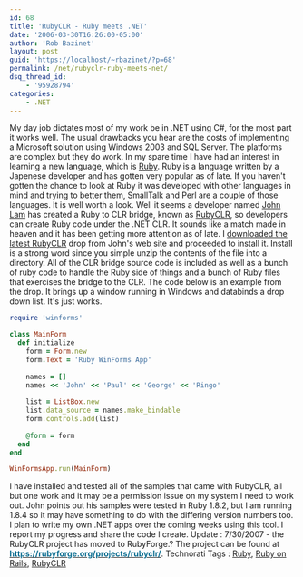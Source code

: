 ```yaml
---
id: 68
title: 'RubyCLR - Ruby meets .NET'
date: '2006-03-30T16:26:00-05:00'
author: 'Rob Bazinet'
layout: post
guid: 'https://localhost/~rbazinet/?p=68'
permalink: /net/rubyclr-ruby-meets-net/
dsq_thread_id:
    - '95928794'
categories:
    - .NET
---
```


My day job dictates most of my work be in .NET using C#, for the most part it works well. The usual drawbacks you hear are the costs of implementing a Microsoft solution using Windows 2003 and SQL Server. The platforms are complex but they do work. In my spare time I have had an interest in learning a new language, which is [Ruby](https://www.ruby-lang.org/en/). Ruby is a language written by a Japenese developer and has gotten very popular as of late. If you haven't gotten the chance to look at Ruby it was developed with other languages in mind and trying to better them, SmallTalk and Perl are a couple of those languages. It is well worth a look. Well it seems a developer named [John Lam](https://www.iunknown.com/) has created a Ruby to CLR bridge, known as [RubyCLR](https://www.iunknown.com/articles/2006/03/16/third-drop-of-rubyclr), so developers can create Ruby code under the .NET CLR. It sounds like a match made in heaven and it has been getting more attention as of late. I [downloaded the latest RubyCLR](https://www.iunknown.com/images/RubyCLR.zip) drop from John's web site and proceeded to install it. Install is a strong word since you simple unzip the contents of the file into a directory. All of the CLR bridge source code is included as well as a bunch of ruby code to handle the Ruby side of things and a bunch of Ruby files that exercises the bridge to the CLR. The code below is an example from the drop. It brings up a window running in Windows and databinds a drop down list. It's just works.

```ruby
require 'winforms'
```

```ruby
class MainForm
  def initialize
    form = Form.new
    form.Text = 'Ruby WinForms App'
    
    names = []
    names << 'John' << 'Paul' << 'George' << 'Ringo'
    
    list = ListBox.new
    list.data_source = names.make_bindable
    form.controls.add(list)
    
    @form = form
  end
end

WinFormsApp.run(MainForm)
```

 I have installed and tested all of the samples that came with RubyCLR, all but one work and it may be a permission issue on my system I need to work out. John points out his samples were tested in Ruby 1.8.2, but I am running 1.8.4 so it may have something to do with the differing version numbers too. I plan to write my own .NET apps over the coming weeks using this tool. I report my progress and share the code I create. Update : 7/30/2007 - the RubyCLR project has moved to RubyForge.? The project can be found at [**<font color="#0b6d90">https://rubyforge.org/projects/rubyclr/</font>**](https://rubyforge.org/projects/rubyclr/). Technorati Tags : [Ruby](https://technorati.com/tag/Ruby), [Ruby on Rails](https://technorati.com/tag/Ruby%20on%Rails), [RubyCLR](https://technorati.com/tag/RubyCLR)